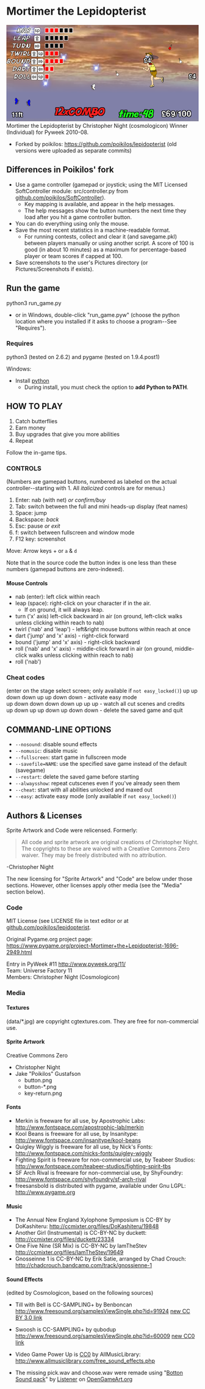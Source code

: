 # Mortimer the Lepidopterist
![screenshot](screenshot.png)
Mortimer the Lepidopterist by Christopher Night (cosmologicon) Winner (Individual) for Pyweek 2010-08.<br/>
- Forked by poikilos: <https://github.com/poikilos/lepidopterist>
  (old versions were uploaded as separate commits)


## Differences in Poikilos' fork
- Use a game controller (gamepad or joystick; using the MIT Licensed SoftController module: src/controller.py from [github.com/poikilos/SoftController](https://github.com/poikilos/SoftController)).
  - Key mapping is available, and appear in the help messages.
  - The help messages show the button numbers the next time they load after you hit a game controller button.
- You can do everything using only the mouse.
- Save the most recent statistics in a machine-readable format.
  - For running contests, collect and clear it (and savegame.pkl) between players manually or using another script.
    A score of 100 is good (in about 10 minutes) as a maximum for percentage-based player or team scores if capped at 100.
- Save screenshots to the user's Pictures directory (or Pictures/Screenshots if exists).

## Run the game
python3 run_game.py
- or in Windows, double-click "run_game.pyw" (choose the python location where you installed if it asks to choose a program--See "Requires").

### Requires
python3 (tested on 2.6.2) and pygame (tested on 1.9.4.post1)

Windows:
- Install [python](https://www.python.org/downloads/)
  - During install, you must check the option to **add Python to PATH**.


## HOW TO PLAY
1. Catch butterflies
2. Earn money
3. Buy upgrades that give you more abilities
4. Repeat

Follow the in-game tips.

### CONTROLS
(Numbers are gamepad buttons, numbered as labeled on the actual controller--starting with 1. All *italicized* controls are for menus.)
1. Enter: nab (with net) *or confirm/buy*
2. Tab: switch between the full and mini heads-up display (feat names)
3. Space: jump
4. Backspace: *back*
5. Esc: pause *or exit*
6. f: switch between fullscreen and window mode
7. F12 key: screenshot

Move: Arrow keys + or `a` & `d`<br/>

Note that in the source code the button index is one less than these numbers (gamepad buttons are zero-indexed).

#### Mouse Controls
- nab (enter): left click within reach
- leap (space): right-click on your character if in the air.
  - If on ground, it will always leap.
- turn ('x' axis) left-click backward in air (on ground, left-click walks unless clicking within reach to nab)
- twirl ('nab' and 'leap') - left&right mouse buttons within reach at once
- dart ('jump' and 'x' axis) - right-click forward
- bound ('jump' and 'x' axis) - right-click backward
- roll ('nab' and 'x' axis) - middle-click forward in air (on ground, middle-click walks unless clicking within reach to nab)
- roll ('nab')

### Cheat codes
(enter on the stage select screen; only available if `not easy_locked()`)
up up down down up up down down - activate easy mode<br/>
up down down down down up up up - watch all cut scenes and credits<br/>
up down up up down up down down - delete the saved game and quit


## COMMAND-LINE OPTIONS
* `--nosound`: disable sound effects
* `--nomusic`: disable music
* `--fullscreen`: start game in fullscreen mode
* `--savefile=NAME`: use the specified save game instead of the default (savegame)
* `--restart`: delete the saved game before starting
* `--alwaysshow`: repeat cutscenes even if you've already seen them
* `--cheat`: start with all abilities unlocked and maxed out
* `--easy`: activate easy mode (only available if `not easy_locked()`)


## Authors & Licenses

Sprite Artwork and Code were relicensed. Formerly:
> All code and sprite artwork are original creations of Christopher Night.
> The copyrights to these are waived with a Creative Commons Zero waiver.
> They may be freely distributed with no attribution.

-Christopher Night

The new licensing for "Sprite Artwork" and "Code" are below under those sections. However, other licenses apply other media (see the "Media" section below).

### Code
MIT License (see LICENSE file in text editor or at [github.com/poikilos/lepidopterist](https://github.com/poikilos/lepidopterist/blob/master/LICENSE).

Original Pygame.org project page:<br/>
<https://www.pygame.org/project-Mortimer+the+Lepidopterist-1696-2949.html><br/>

Entry in PyWeek #11  <http://www.pyweek.org/11/><br/>
Team: Universe Factory 11<br/>
Members: Christopher Night (Cosmologicon)<br/>

### Media

#### Textures
(data/*.jpg) are copyright cgtextures.com.
They are free for non-commercial use.

#### Sprite Artwork
Creative Commons Zero
- Christopher Night
- Jake "Poikilos" Gustafson
  - button.png
  - button-*.png
  - key-return.png

#### Fonts
* Merkin is freeware for all use, by Apostrophic Labs: <http://www.fontspace.com/apostrophic-lab/merkin>
* Kool Beans is freeware for all use, by Insanitype: <http://www.fontspace.com/insanitype/kool-beans>
* Quigley Wiggly is freeware for all use, by Nick's Fonts: <http://www.fontspace.com/nicks-fonts/quigley-wiggly>
* Fighting Spirit is freeware for non-commercial use, by Teabeer Studios: <http://www.fontspace.com/teabeer-studios/fighting-spirit-tbs>
* SF Arch Rival is freeware for non-commercial use, by ShyFoundry: <http://www.fontspace.com/shyfoundry/sf-arch-rival>
* freesansbold is distributed with pygame, available under Gnu LGPL: <http://www.pygame.org>

#### Music
* The Annual New England Xylophone Symposium is CC-BY by DoKashiteru: <http://ccmixter.org/files/DoKashiteru/19848>
* Another Girl (Instrumental) is CC-BY-NC by duckett: <http://ccmixter.org/files/duckett/23334>
* One Five Nine (SR Mix) is CC-BY-NC by IamTheStev <http://ccmixter.org/files/IamTheStev/19649>
* Gnosseinne 1 is CC-BY-NC by Erik Satie, arranged by Chad Crouch: <http://chadcrouch.bandcamp.com/track/gnossienne-1>

#### Sound Effects
(edited by Cosmologicon, based on the following sources)
* Till with Bell is CC-SAMPLING+ by Benboncan <http://www.freesound.org/samplesViewSingle.php?id=91924> [new CC BY 3.0 link](https://freesound.org/people/Benboncan/sounds/91924/)
* Swoosh is CC-SAMPLING+ by qubodup <http://www.freesound.org/samplesViewSingle.php?id=60009> [new CC0 link](https://freesound.org/people/qubodup/sounds/60009/)
* Video Game Power Up is [CC0](https://creativecommons.org/publicdomain/zero/1.0/) by AllMusicLibrary: <http://www.allmusiclibrary.com/free_sound_effects.php>

* The missing pick.wav and choose.wav were remade using "[Botton Sound pack](https://opengameart.org/content/botton-sound-pack)" by [Listener](https://opengameart.org/users/listener) on [OpenGameArt.org](https://opengameart.org)
